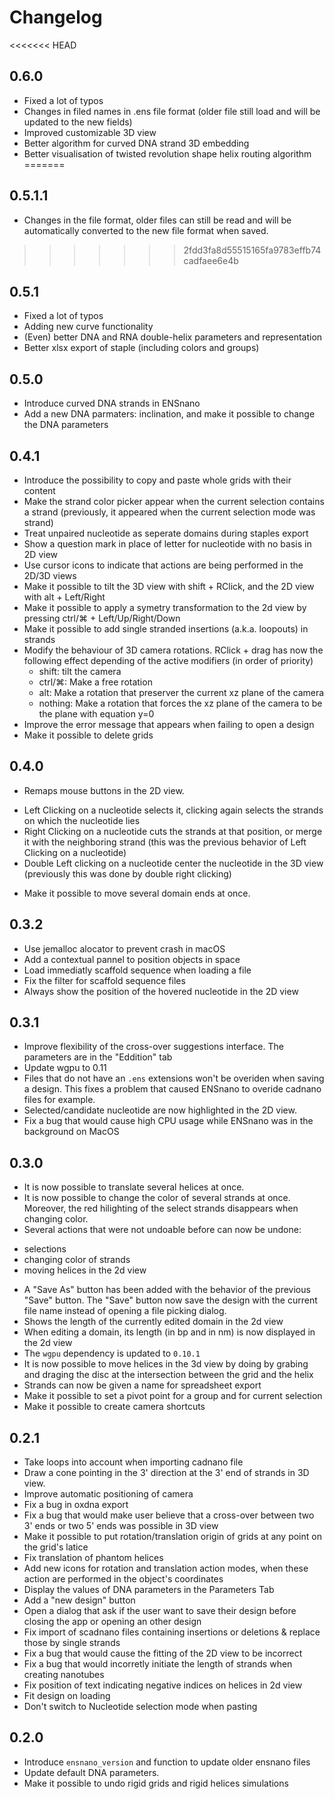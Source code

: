 # Changelog

<<<<<<< HEAD
## 0.6.0

- Fixed a lot of typos
- Changes in filed names in .ens file format (older file still load and will be updated to the new fields) 
- Improved customizable 3D view
- Better algorithm for curved DNA strand 3D embedding
- Better visualisation of twisted revolution shape helix routing algorithm
=======
## 0.5.1.1

- Changes in the file format, older files can still be read and will be automatically converted to the new file format when saved.
>>>>>>> 2fdd3fa8d55515165fa9783effb74cadfaee6e4b

## 0.5.1

- Fixed a lot of typos
- Adding new curve functionality
- (Even) better DNA and RNA double-helix parameters and representation
- Better xlsx export of staple (including colors and groups)

## 0.5.0
- Introduce curved DNA strands in ENSnano
- Add a new DNA parmaters: inclination, and make it possible to change the DNA parameters

## 0.4.1
- Introduce the possibility to copy and paste whole grids with their content
- Make the strand color picker appear when the current selection contains a strand
(previously, it appeared when the current selection mode was strand)
- Treat unpaired nucleotide as seperate domains during staples export
- Show a question mark in place of letter for nucleotide with no basis in 2D view
- Use cursor icons to indicate that actions are being performed in the 2D/3D views
- Make it possible to tilt the 3D view with shift + RClick, and the 2D view with alt + Left/Right
- Make it possible to apply a symetry transformation to the 2d view by pressing ctrl/⌘ + Left/Up/Right/Down
- Make it possible to add single stranded insertions (a.k.a. loopouts) in strands
- Modify the behaviour of 3D camera rotations. RClick + drag has now the following effect depending of the
   active modifiers (in order of priority)
   * shift: tilt the camera
   * ctrl/⌘: Make a free rotation
   * alt: Make a rotation that preserver the current xz plane of the camera
   * nothing: Make a rotation that forces the xz plane of the camera to be the plane with equation y=0
- Improve the error message that appears when failing to open a design
- Make it possible to delete grids

## 0.4.0
- Remaps mouse buttons in the 2D view.
 * Left Clicking on a nucleotide selects it, clicking again selects the strands on which the nucleotide lies
 * Right Clicking on a nucleotide cuts the strands at that position, or merge it with the neighboring strand (this was the previous behavior of Left Clicking on a nucleotide)
 * Double Left clicking on a nucleotide center the nucleotide in the 3D view (previously this was done by double right clicking)
- Make it possible to move several domain ends at once.

## 0.3.2
- Use jemalloc alocator to prevent crash in macOS
- Add a contextual pannel to position objects in space
- Load immediatly scaffold sequence when loading a file
- Fix the filter for scaffold sequence files
- Always show the position of the hovered nucleotide in the 2D view

## 0.3.1
- Improve flexibility of the cross-over suggestions interface. The parameters are in the "Eddition" tab
- Update wgpu to 0.11
- Files that do not have an `.ens` extensions won't be overiden when saving a design. This fixes a problem that caused
ENSnano to overide cadnano files for example.
- Selected/candidate nucleotide are now highlighted in the 2D view.
- Fix a bug that would cause high CPU usage while ENSnano was in the background on MacOS

## 0.3.0
- It is now possible to translate several helices at once.
- It is now possible to change the color of several strands at once. Moreover, the red hilighting
of the select strands disappears when changing color.
- Several actions that were not undoable before can now be undone:
 * selections
 * changing color of strands
 * moving helices in the 2d view
- A "Save As" button has been added with the behavior of the previous "Save" button. The "Save" button now
save the design with the current file name instead of opening a file picking dialog.
- Shows the length of the currently edited domain in the 2d view
- When editing a domain, its length (in bp and in nm) is now displayed in the 2d view
- The `wgpu` dependency is updated to `0.10.1`
- It is now possible to move helices in the 3d view by doing by grabing and draging the disc at the
intersection between the grid and the helix
- Strands can now be given a name for spreadsheet export
- Make it possible to set a pivot point for a group and for current selection
- Make it possible to create camera shortcuts 

## 0.2.1
- Take loops into account when importing cadnano file
- Draw a cone pointing in the 3' direction at the 3' end of strands in 3D view.
- Improve automatic positioning of camera
- Fix a bug in oxdna export
- Fix a bug that would make user believe that a cross-over between two 3' ends or two 5' ends was possible in 3D
view
- Make it possible to put rotation/translation origin of grids at any point on the grid's latice
- Fix translation of phantom helices
- Add new icons for rotation and translation action modes, when these action are performed in the
object's coordinates
- Display the values of DNA parameters in the Parameters Tab
- Add a "new design" button
- Open a dialog that ask if the user want to save their design before closing the app or opening
an other design
- Fix import of scadnano files containing insertions or deletions & replace those by single strands
- Fix a bug that would cause the fitting of the 2D view to be incorrect
- Fix a bug that would incorretly initiate the length of strands when creating nanotubes
- Fix position of text indicating negative indices on helices in 2d view
- Fit design on loading
- Don't switch to Nucleotide selection mode when pasting

## 0.2.0
- Introduce `ensnano_version` and function to update older ensnano files
- Update default DNA parameters.
- Make it possible to undo rigid grids and rigid helices simulations

